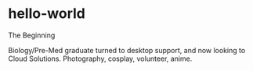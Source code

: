 # hello-world
The Beginning

Biology/Pre-Med graduate turned to desktop support, and now looking to Cloud Solutions.
Photography, cosplay, volunteer, anime.
